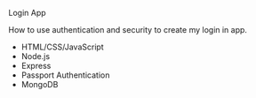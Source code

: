 Login App

How to use authentication and security to create my login in app. 

- HTML/CSS/JavaScript
- Node.js
- Express
- Passport Authentication
- MongoDB
